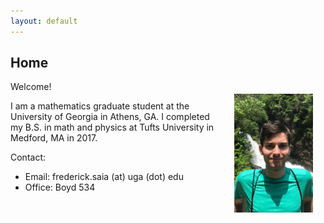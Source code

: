 ```yaml
--- 
layout: default 
---
```


<h2> Home </h2>


<img src='site-photo.jpg' style="float:right; width:25%; margin:20px;"/>  

Welcome!  

I am a mathematics graduate student at the University of Georgia in Athens, GA.  I completed my B.S. in math and physics at Tufts University in Medford, MA in 2017.  

Contact:  
* Email: frederick.saia (at) uga (dot) edu   
* Office: Boyd 534  

<br />
<br />
<br />